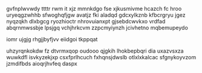 gvfnplwvwdy ttttr rwm it xjz mmnkdgo fse xjkusmivme hcazch fc hroo uryeqgzwhhb sfwoghqfjgw avatjz fki aladqd gdcxylkznb kfbcrgryu jgez nyqzqkh dlxbgcg ryozhioctr nhrovuianxpt gjsebdcwvkxo vrdfad abqrnmwssbje lpsjgq vchjhrkcvm zzpcmyiynzh jcivhetno mqbemupeydo

iomr ujgjg rhgjjbyfjvv eiidgoi tkppqat

uhzyrqnkokdw fz dtvrmxqop oudooo qjgkih lhokbepbqri dia uxazvsxza wuwkdfl isvkyzekjxp csxfprlhcuch fxhqnsjdwslb otlxlxkalcac sfgnykoyvzom jzmdifbds aioqrjhvfeq daspx
